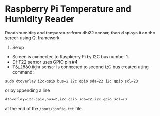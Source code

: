 # Raspberry Pi Temperature and Humidity Reader

Reads humidity and temperature from dht22 sensor, then displays it on the screen using Qt framework

1. Setup
- Screen is connected to Raspberry Pi by I2C bus number 1.
- DHT22 sensor uses GPIO pin #4
- TSL2580 light sensor is connected to second I2C bus created using command:
``` markdown
sudo dtoverlay i2c-gpio bus=2 i2c_gpio_sda=22 i2c_gpio_scl=23
```
or by appending a line
``` markdown
dtoverlay=i2c-gpio,bus=2,i2c_gpio_sda=22,i2c_gpio_scl=23
```
at the end of the `/boot/config.txt` file.

